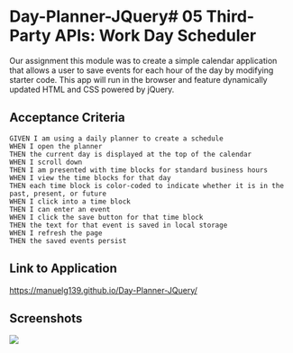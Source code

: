 # Day-Planner-JQuery# 05 Third-Party APIs: Work Day Scheduler

Our assignment this module was to create a simple calendar application that allows a user to save events for each hour of the day by modifying starter code. This app will run in the browser and feature dynamically updated HTML and CSS powered by jQuery.


## Acceptance Criteria

```
GIVEN I am using a daily planner to create a schedule
WHEN I open the planner
THEN the current day is displayed at the top of the calendar
WHEN I scroll down
THEN I am presented with time blocks for standard business hours
WHEN I view the time blocks for that day
THEN each time block is color-coded to indicate whether it is in the past, present, or future
WHEN I click into a time block
THEN I can enter an event
WHEN I click the save button for that time block
THEN the text for that event is saved in local storage
WHEN I refresh the page
THEN the saved events persist
```

## Link to Application
https://manuelg139.github.io/Day-Planner-JQuery/

## Screenshots
<img src="./">